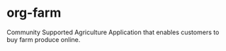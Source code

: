 # org-farm
Community Supported Agriculture Application that enables customers to buy farm produce online.
